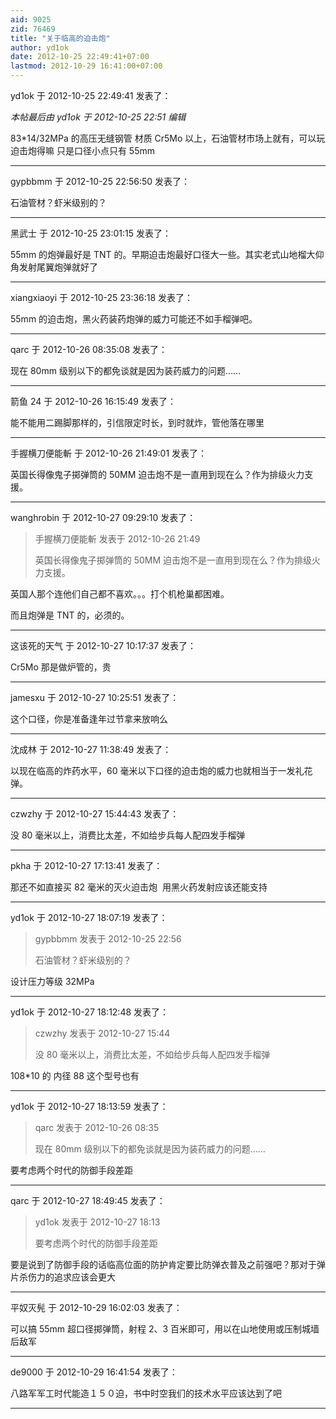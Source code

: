 ```yaml
---
aid: 9025
zid: 76469
title: "关于临高的迫击炮"
author: yd1ok
date: 2012-10-25 22:49:41+07:00
lastmod: 2012-10-29 16:41:00+07:00
---
```


yd1ok 于 2012-10-25 22:49:41 发表了：

_本帖最后由 yd1ok 于 2012-10-25 22:51 编辑_

83\*14/32MPa 的高压无缝钢管 材质 Cr5Mo 以上，石油管材市场上就有，可以玩迫击炮得嘛 只是口径小点只有 55mm

---

gypbbmm 于 2012-10-25 22:56:50 发表了：

石油管材？虾米级别的？

---

黑武士 于 2012-10-25 23:01:15 发表了：

55mm 的炮弹最好是 TNT 的。早期迫击炮最好口径大一些。其实老式山地榴大仰角发射尾翼炮弹就好了

---

xiangxiaoyi 于 2012-10-25 23:36:18 发表了：

55mm 的迫击炮，黑火药装药炮弹的威力可能还不如手榴弹吧。

---

qarc 于 2012-10-26 08:35:08 发表了：

现在 80mm 级别以下的都免谈就是因为装药威力的问题……

---

箭鱼 24 于 2012-10-26 16:15:49 发表了：

能不能用二踢脚那样的，引信限定时长，到时就炸，管他落在哪里

---

手握横刀便能斬 于 2012-10-26 21:49:01 发表了：

英国长得像鬼子掷弹筒的 50MM 迫击炮不是一直用到现在么？作为排级火力支援。

---

wanghrobin 于 2012-10-27 09:29:10 发表了：

> 手握横刀便能斬 发表于 2012-10-26 21:49
>
> 英国长得像鬼子掷弹筒的 50MM 迫击炮不是一直用到现在么？作为排级火力支援。

英国人那个连他们自己都不喜欢。。。打个机枪巢都困难。

而且炮弹是 TNT 的，必须的。

---

这该死的天气 于 2012-10-27 10:17:37 发表了：

Cr5Mo 那是做炉管的，贵

---

jamesxu 于 2012-10-27 10:25:51 发表了：

这个口径，你是准备逢年过节拿来放响么

---

沈成林 于 2012-10-27 11:38:49 发表了：

以现在临高的炸药水平，60 毫米以下口径的迫击炮的威力也就相当于一发礼花弹。

---

czwzhy 于 2012-10-27 15:44:43 发表了：

没 80 毫米以上，消费比太差，不如给步兵每人配四发手榴弹

---

pkha 于 2012-10-27 17:13:41 发表了：

那还不如直接买 82 毫米的灭火迫击炮&nbsp;&nbsp;用黑火药发射应该还能支持

---

yd1ok 于 2012-10-27 18:07:19 发表了：

> gypbbmm 发表于 2012-10-25 22:56
>
> 石油管材？虾米级别的？

设计压力等级 32MPa

---

yd1ok 于 2012-10-27 18:12:48 发表了：

> czwzhy 发表于 2012-10-27 15:44
>
> 没 80 毫米以上，消费比太差，不如给步兵每人配四发手榴弹

108\*10 的 内径 88 这个型号也有

---

yd1ok 于 2012-10-27 18:13:59 发表了：

> qarc 发表于 2012-10-26 08:35
>
> 现在 80mm 级别以下的都免谈就是因为装药威力的问题……

要考虑两个时代的防御手段差距

---

qarc 于 2012-10-27 18:49:45 发表了：

> yd1ok 发表于 2012-10-27 18:13
>
> 要考虑两个时代的防御手段差距

要是说到了防御手段的话临高位面的防护肯定要比防弹衣普及之前强吧？那对于弹片杀伤力的追求应该会更大

---

平奴灭髡 于 2012-10-29 16:02:03 发表了：

可以搞 55mm 超口径掷弹筒，射程 2、3 百米即可，用以在山地使用或压制城墙后敌军

---

de9000 于 2012-10-29 16:41:54 发表了：

八路军军工时代能造１５０迫，书中时空我们的技术水平应该达到了吧

---
